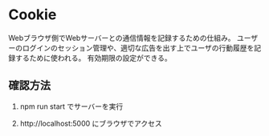 # Cookie

Webブラウザ側でWebサーバーとの通信情報を記録するための仕組み。
ユーザーのログインのセッション管理や、適切な広告を出す上でユーザの行動履歴を記録するために使われる。
有効期限の設定ができる。

## 確認方法

1. npm run start でサーバーを実行

2. http://localhost:5000 にブラウザでアクセス
